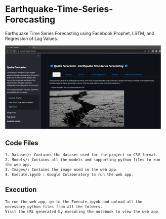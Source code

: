 # Earthquake-Time-Series-Forecasting
 Earthquake Time Series Forecasting using Facebook Prophet, LSTM, and Regression of Lag Values.
 
 ![Alt text](/Images/WebApp.png?raw=true "Web Application")

## Code Files

    1. Dataset/: Contains the dataset used for the project in CSV format.
    2. Models/: Contains all the models and supporting python files to run the web app.
    3. Images/: Contains the image used in the web app.
    4. Execute.ipynb : Google Colaboratory to run the web app.
       
       
## Execution

    To run the web app, go to the Execute.ipynb and upload all the necessary python files from all the folders.
    Visit the URL generated by executing the notebook to view the web app.
